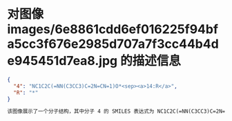 # 对图像 images/6e8861cdd6ef016225f94bfa5cc3f676e2985d707a7f3cc44b4de945451d7ea8.jpg 的描述信息

```json
{
  "4": "NC1C2C(=NN(C3CC3)C=2N=CN=1)O*<sep><a>14:R</a>",
  "R": "*"
}
```

```markdown
该图像展示了一个分子结构，其中分子 4 的 SMILES 表达式为 NC1C2C(=NN(C3CC3)C=2N=CN=1)O*<sep><a>14:R</a>，R 代表一个取代基，其 SMILES 表达式为 *。
```
